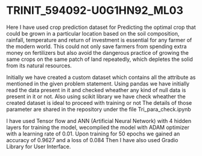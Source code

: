 # TRINIT_594092-U0G1HN92_ML03

Here I have used crop prediction dataset for Predicting the optimal crop that could be grown in a particular location based on the
soil composition, rainfall, temperature and return of investment is essential for any farmer of the modern world. 
This could not only save farmers from spending extra money on fertilizers but also avoid the dangerous practice of growing the same crops
on the same patch of land repeatedly, which depletes the solid from its natural
resources.

Initially we have created a custom dataset which contains all the attribute as mentioned in the given problem statement.
Using pandas we have initially read the data present in it and checked wheather any kind of null data is present in it or not.
Also using scikit library we have check wheather the created dataset is ideal to proceed with training or not
The details of those parameter are shared in the repository under the file Tri_para_check.ipynb

I have used Tensor flow and ANN (Artificial Neural Network) with 4 hidden layers for training the model, wecomplied the model with ADAM optimizer 
with a learning rate of 0.01. Upon training for 50 epochs we gained an accuracy of 0.9627 and a loss of 0.084
Then I have also used Gradio Library for User Interface.
